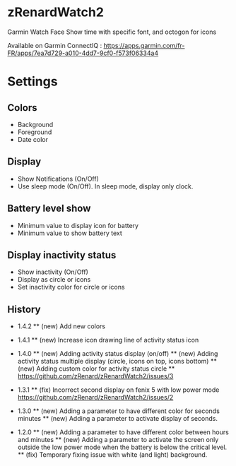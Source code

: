 # zRenardWatch2
Garmin Watch Face
Show time with specific font, and octogon for icons

Available on Garmin ConnectIQ : https://apps.garmin.com/fr-FR/apps/7ea7d729-a010-4dd7-9cf0-f573f06334a4
# Settings

## Colors
* Background
* Foreground
* Date color

## Display
* Show Notifications (On/Off)
* Use sleep mode (On/Off). In sleep mode, display only clock.

## Battery level show
* Minimum value to display icon for battery
* Minimum value to show battery text

## Display inactivity status
* Show inactivity (On/Off)
* Display as circle or icons
* Set inactivity color for circle or icons

## History
* 1.4.2
** (new) Add new colors

* 1.4.1
** (new) Increase icon drawing line of activity status icon

* 1.4.0
** (new) Adding activity status display (on/off)
** (new) Adding activity status multiple display (circle, icons on top, icons bottom)
** (new) Adding custom color for activity status circle
** https://github.com/zRenard/zRenardWatch2/issues/3
* 1.3.1
** (fix) Incorrect second display on fenix 5 with low power mode https://github.com/zRenard/zRenardWatch2/issues/2
* 1.3.0
** (new) Adding a parameter to have different color for seconds minutes
** (new) Adding a parameter to activate display of seconds.
* 1.2.0
** (new) Adding a parameter to have different color between hours and minutes
** (new) Adding a parameter to activate the screen only outside the low power mode when the battery is below the critical level.
** (fix) Temporary fixing issue with white (and light) background.


